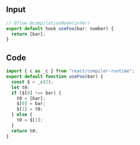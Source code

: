 
## Input

```javascript
// @flow @compilationMode(infer)
export default hook useFoo(bar: number) {
  return [bar];
}

```

## Code

```javascript
import { c as _c } from "react/compiler-runtime";
export default function useFoo(bar) {
  const $ = _c(2);
  let t0;
  if ($[0] !== bar) {
    t0 = [bar];
    $[0] = bar;
    $[1] = t0;
  } else {
    t0 = $[1];
  }
  return t0;
}

```
      